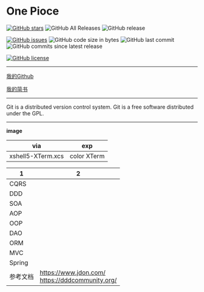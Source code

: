 # One Pioce

[![GitHub stars](https://img.shields.io/github/stars/mainiubaba/One.svg?style=social)](https://github.com/mainiubaba/One/stargazers)
![GitHub All Releases](https://img.shields.io/github/downloads/mainiubaba/One/total.svg?style=social)
![GitHub release](https://img.shields.io/github/release/mainiubaba/One.svg?style=social)

[![GitHub issues](https://img.shields.io/github/issues/mainiubaba/One.svg?style=popout)](https://github.com/mainiubaba/One/issues)
![GitHub code size in bytes](https://img.shields.io/github/languages/code-size/mainiubaba/One.svg?color=blueviolet&logoColor=write&style=popout-square)
![GitHub last commit](https://img.shields.io/github/last-commit/mainiubaba/One.svg)
![GitHub commits since latest release](https://img.shields.io/github/commits-since/mainiubaba/One/latest.svg)

[![GitHub license](https://img.shields.io/github/license/mainiubaba/One.svg?color=red&style=popout)](https://github.com/mainiubaba/One)

---
[我的Github](https://github.com/mainiubaba)

[我的简书](https://www.jianshu.com/u/e5a52550a07a)



---

Git is a distributed version control system. Git is a free software distributed under the GPL.


---

**image**

|via|exp|
|-|-|
|xshell5-XTerm.xcs| color XTerm|


|1|2|
|-|-|
|CQRS||
|DDD||
|SOA||
|AOP||
|OOP||
|DAO||
|ORM||
|MVC||
|Spring||
|参考文档|https://www.jdon.com/ <br> https://dddcommunity.org/|-|-|-|
